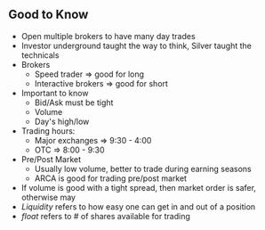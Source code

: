 

## Good to Know
* Open multiple brokers to have many day trades
* Investor underground taught the way to think, Silver taught the technicals
* Brokers
	* Speed trader => good for long
	* Interactive brokers => good for short
* Important to know
	* Bid/Ask must be tight
	* Volume
	* Day's high/low
* Trading hours:
	* Major exchanges => 9:30 - 4:00
	* OTC => 8:00 - 9:30
* Pre/Post Market
	* Usually low volume, better to trade during earning seasons
	* ARCA is good for trading pre/post market
* If volume is good with a tight spread, then market order is safer, otherwise may 
* *Liquidity* refers to how easy one can get in and out of a position
* *float* refers to # of shares available for trading 
<!--stackedit_data:
eyJoaXN0b3J5IjpbNjcyMDAzNzA4LC0yMDg4NzQ2NjEyXX0=
-->